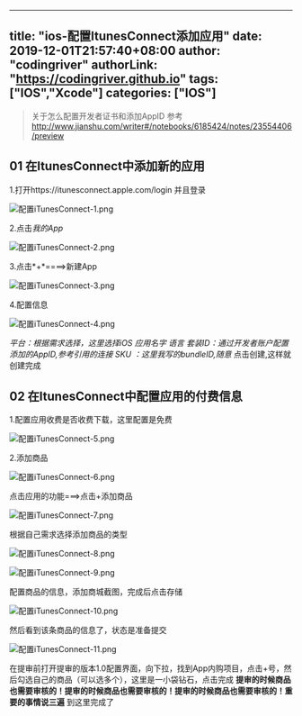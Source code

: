 ﻿
---
title: "ios-配置ItunesConnect添加应用"
date: 2019-12-01T21:57:40+08:00
author: "codingriver"
authorLink: "https://codingriver.github.io"
tags: ["IOS","Xcode"]
categories: ["IOS"]
---

<!--more-->


> 关于怎么配置开发者证书和添加AppID 参考 http://www.jianshu.com/writer#/notebooks/6185424/notes/23554406/preview

## 01 在ItunesConnect中添加新的应用
1.打开https://itunesconnect.apple.com/login 并且登录


![配置iTunesConnect-1.png](https://cdn.jsdelivr.net/gh/codingriver/cdn/texs/1095643-6f9f6fdd2e8dc9bd.png)  

2.点击*我的App*


![配置iTunesConnect-2.png](https://cdn.jsdelivr.net/gh/codingriver/cdn/texs/1095643-2916a41c96d1afd1.png)  

3.点击*+*====>新建App


![配置iTunesConnect-3.png](https://cdn.jsdelivr.net/gh/codingriver/cdn/texs/1095643-ac2dd1f84a5b17c2.png)  

4.配置信息


![配置iTunesConnect-4.png](https://cdn.jsdelivr.net/gh/codingriver/cdn/texs/1095643-f094b3b461c9ef2b.png)  

*平台：根据需求选择，这里选择iOS*
*应用名字*
*语言*
*套装ID：通过开发者账户配置添加的AppID,参考引用的连接*
*SKU ：这里我写的bundleID,随意*
点击创建,这样就创建完成
## 02 在ItunesConnect中配置应用的付费信息
1.配置应用收费是否收费下载，这里配置是免费


![配置iTunesConnect-5.png](https://cdn.jsdelivr.net/gh/codingriver/cdn/texs/1095643-f19e44dc35e9ea50.png)  

2.添加商品



![配置iTunesConnect-6.png](https://cdn.jsdelivr.net/gh/codingriver/cdn/texs/1095643-14b72270eaca62ca.png)  

点击应用的功能===>点击+添加商品



![配置iTunesConnect-7.png](https://cdn.jsdelivr.net/gh/codingriver/cdn/texs/1095643-88b0c85368fda9d2.png)  

根据自己需求选择添加商品的类型 


![配置iTunesConnect-8.png](https://cdn.jsdelivr.net/gh/codingriver/cdn/texs/1095643-9bc7ac5ad226dbad.png)  



![配置iTunesConnect-9.png](https://cdn.jsdelivr.net/gh/codingriver/cdn/texs/1095643-8059a4d843450ffd.png)  

配置商品的信息，添加商城截图，完成后点击存储


![配置iTunesConnect-10.png](https://cdn.jsdelivr.net/gh/codingriver/cdn/texs/1095643-8a6d2009fb14ae19.png)  

然后看到该条商品的信息了，状态是准备提交



![配置iTunesConnect-11.png](https://cdn.jsdelivr.net/gh/codingriver/cdn/texs/1095643-17931def5529fd78.png)  

在提审前打开提审的版本1.0配置界面，向下拉，找到App内购项目，点击+号，然后勾选自己的商品（可以选多个），这里是一小袋钻石，点击完成
**提审的时候商品也需要审核的！提审的时候商品也需要审核的！提审的时候商品也需要审核的！重要的事情说三遍**
到这里完成了











